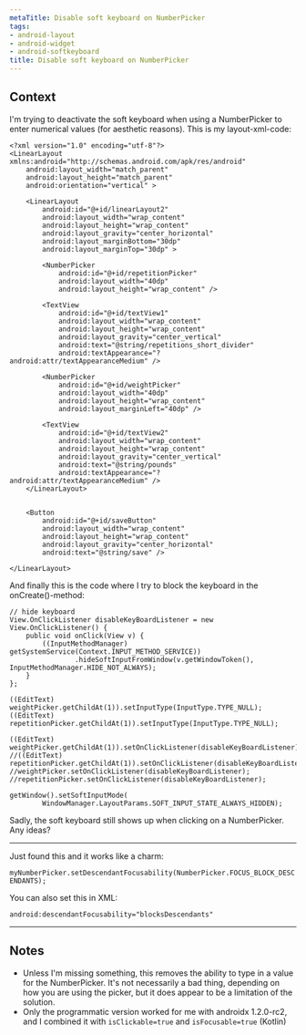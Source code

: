 ```yaml
---
metaTitle: Disable soft keyboard on NumberPicker
tags:
- android-layout
- android-widget
- android-softkeyboard
title: Disable soft keyboard on NumberPicker
---
```


## Context

I'm trying to deactivate the soft keyboard when using a NumberPicker to enter numerical values (for aesthetic reasons). This is my layout-xml-code:



```
<?xml version="1.0" encoding="utf-8"?>
<LinearLayout xmlns:android="http://schemas.android.com/apk/res/android"
    android:layout_width="match_parent"
    android:layout_height="match_parent"
    android:orientation="vertical" >

    <LinearLayout
        android:id="@+id/linearLayout2"
        android:layout_width="wrap_content"
        android:layout_height="wrap_content"
        android:layout_gravity="center_horizontal"
        android:layout_marginBottom="30dp"
        android:layout_marginTop="30dp" >

        <NumberPicker
            android:id="@+id/repetitionPicker"
            android:layout_width="40dp"
            android:layout_height="wrap_content" />

        <TextView
            android:id="@+id/textView1"
            android:layout_width="wrap_content"
            android:layout_height="wrap_content"
            android:layout_gravity="center_vertical"
            android:text="@string/repetitions_short_divider"
            android:textAppearance="?android:attr/textAppearanceMedium" />

        <NumberPicker
            android:id="@+id/weightPicker"
            android:layout_width="40dp"
            android:layout_height="wrap_content"
            android:layout_marginLeft="40dp" />

        <TextView
            android:id="@+id/textView2"
            android:layout_width="wrap_content"
            android:layout_height="wrap_content"
            android:layout_gravity="center_vertical"
            android:text="@string/pounds"
            android:textAppearance="?android:attr/textAppearanceMedium" />
    </LinearLayout>


    <Button
        android:id="@+id/saveButton"
        android:layout_width="wrap_content"
        android:layout_height="wrap_content"
        android:layout_gravity="center_horizontal"
        android:text="@string/save" />

</LinearLayout>

```

And finally this is the code where I try to block the keyboard in the onCreate()-method:



```
// hide keyboard
View.OnClickListener disableKeyBoardListener = new View.OnClickListener() {
    public void onClick(View v) {
        ((InputMethodManager) getSystemService(Context.INPUT_METHOD_SERVICE))
                .hideSoftInputFromWindow(v.getWindowToken(), InputMethodManager.HIDE_NOT_ALWAYS);
    }
};

((EditText) weightPicker.getChildAt(1)).setInputType(InputType.TYPE_NULL);
((EditText) repetitionPicker.getChildAt(1)).setInputType(InputType.TYPE_NULL);

((EditText) weightPicker.getChildAt(1)).setOnClickListener(disableKeyBoardListener);
//((EditText) repetitionPicker.getChildAt(1)).setOnClickListener(disableKeyBoardListener);
//weightPicker.setOnClickListener(disableKeyBoardListener);
//repetitionPicker.setOnClickListener(disableKeyBoardListener);     

getWindow().setSoftInputMode(
        WindowManager.LayoutParams.SOFT_INPUT_STATE_ALWAYS_HIDDEN); 

```

Sadly, the soft keyboard still shows up when clicking on a NumberPicker. Any ideas?



---

Just found this and it works like a charm:


`myNumberPicker.setDescendantFocusability(NumberPicker.FOCUS_BLOCK_DESCENDANTS);`


You can also set this in XML:



```
android:descendantFocusability="blocksDescendants" 

```


---

## Notes

- Unless I'm missing something, this removes the ability to type in a value for the NumberPicker. It's not necessarily a bad thing, depending on how you are using the picker, but it does appear to be a limitation of the solution.
- Only the programmatic version worked for me with androidx 1.2.0-rc2, and I combined it with `isClickable=true` and `isFocusable=true` (Kotlin)

